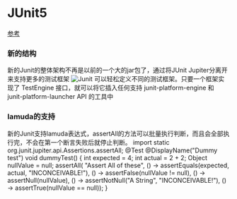 JUnit5
=============
[参考](https://www.ibm.com/developerworks/cn/java/j-introducing-junit5-part1-jupiter-api/index.html)
### 新的结构
新的Junit的整体架构不再是以前的一个大的jar包了，通过将JUnit Jupiter分离开来支持更多的测试框架
![Junit](https://www.ibm.com/developerworks/cn/java/j-introducing-junit5-part1-jupiter-api/Figure-1.png)
可以轻松定义不同的测试框架。只要一个框架实现了 TestEngine 接口，就可以将它插入任何支持 junit-platform-engine 和 junit-platform-launcher API 的工具中
### lamuda的支持
新的Junit支持lamuda表达式，assertAll的方法可以批量执行判断，而且会全部执行完，不会在第一个断言失败后就停止判断。
    import static org.junit.jupiter.api.Assertions.assertAll;
    @Test
    @DisplayName("Dummy test")
    void dummyTest() {
    int expected = 4;
    int actual = 2 + 2;
    Object nullValue = null;
    assertAll(
    "Assert All of these",
    () -> assertEquals(expected, actual, "INCONCEIVABLE!"),
    () -> assertFalse(nullValue != null),
    () -> assertNull(nullValue),
    () -> assertNotNull("A String", "INCONCEIVABLE!"),
    () -> assertTrue(nullValue == null));
    }
